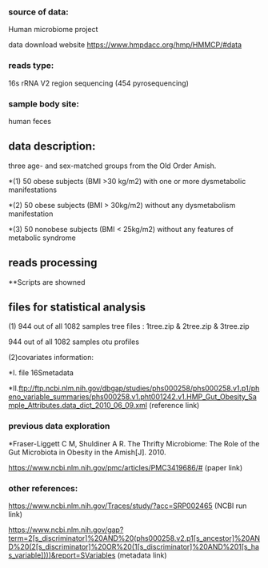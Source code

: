 
### source of data: 
Human microbiome project 

data download website https://www.hmpdacc.org/hmp/HMMCP/#data


### reads type: 
16s rRNA V2 region sequencing (454 pyrosequencing) 


### sample body site:
human feces


## data description:

three age- and sex-matched groups from the Old Order Amish.

*(1)	50 obese subjects (BMI >30 kg/m2) with one or more dysmetabolic manifestations

*(2)	50 obese subjects (BMI > 30kg/m2) without any dysmetabolism manifestation

*(3)	50 nonobese subjects (BMI < 25kg/m2) without any features of metabolic syndrome 


## reads processing
**Scripts are showned


## files for statistical analysis
(1) 944 out of all 1082 samples tree files : 1tree.zip & 2tree.zip & 3tree.zip

944 out of all 1082 samples otu profiles

(2)covariates information:

*I. file 16Smetadata

*II.ftp://ftp.ncbi.nlm.nih.gov/dbgap/studies/phs000258/phs000258.v1.p1/pheno_variable_summaries/phs000258.v1.pht001242.v1.HMP_Gut_Obesity_Sample_Attributes.data_dict_2010_06_09.xml  (reference link)

### previous data exploration 
*Fraser-Liggett C M, Shuldiner A R. The Thrifty Microbiome: The Role of the Gut Microbiota in Obesity in the Amish[J]. 2010.

https://www.ncbi.nlm.nih.gov/pmc/articles/PMC3419686/#  (paper link)

### other references:

https://www.ncbi.nlm.nih.gov/Traces/study/?acc=SRP002465 (NCBI run link)

https://www.ncbi.nlm.nih.gov/gap?term=2[s_discriminator]%20AND%20(phs000258.v2.p1[s_ancestor]%20AND%20(2[s_discriminator]%20OR%20(1[s_discriminator]%20AND%201[s_has_variable])))&report=SVariables (metadata link)


